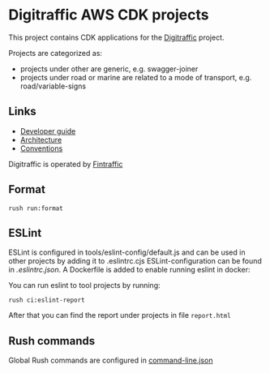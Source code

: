 # Digitraffic AWS CDK projects

This project contains CDK applications for the
[Digitraffic](https://www.digitraffic.fi) project.

Projects are categorized as:

- projects under other are generic, e.g. swagger-joiner
- projects under road or marine are related to a mode of transport, e.g.
  road/variable-signs

## Links

- [Developer guide](https://github.com/tmfg/digitraffic-cdk/blob/master/DEVELOPMENT.md)
- [Architecture](https://github.com/tmfg/digitraffic-cdk/blob/master/ARCHITECTURE.md)
- [Conventions](https://github.com/tmfg/digitraffic-cdk/blob/master/CONVENTIONS.md)

Digitraffic is operated by [Fintraffic](https://www.fintraffic.fi)

## Format

    rush run:format

## ESLint

ESLint is configured in tools/eslint-config/default.js and can be used in other
projects by adding it to .eslintrc.cjs ESLint-configuration can be found in
_.eslintrc.json_. A Dockerfile is added to enable running eslint in docker:

You can run eslint to tool projects by running:

    rush ci:eslint-report

After that you can find the report under projects in file `report.html`

## Rush commands

Global Rush commands are configured in
[command-line.json](common/config/rush/command-line.json)
